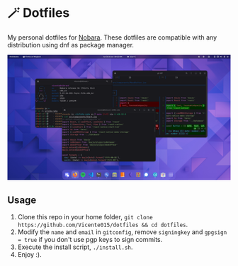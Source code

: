 # 🪄 Dotfiles
My personal dotfiles for [Nobara](https://nobaraproject.org/).
These dotfiles are compatible with any distribution using dnf as package manager.

![image](.github/readme.png)

## Usage
1. Clone this repo in your home folder, `git clone https://github.com/Vicente015/dotfiles && cd dotfiles`.
2. Modify the `name` and `email` in `gitconfig`, remove `signingkey` and `gpgsign = true` if you don't use pgp keys to sign commits.
3. Execute the install script, `./install.sh`.
4. Enjoy :).
